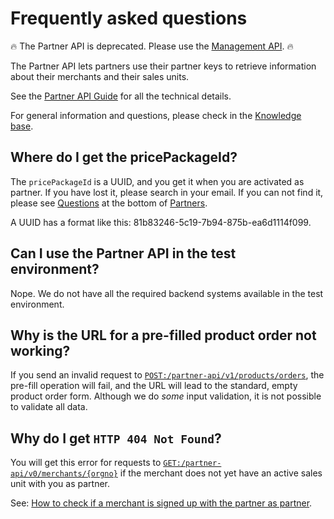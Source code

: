 <!-- START_METADATA
---
title: Partner API Frequently Asked Questions
sidebar_label: FAQ
sidebar_position: 45
description: Frequently asked questions for the Partner API.
pagination_next: null
pagination_prev: null
---
END_METADATA -->

# Frequently asked questions


🔥 The Partner API is deprecated. Please use the [Management API](https://developer.vippsmobilepay.com/docs/APIs/management-api/). 🔥

The Partner API lets partners use their partner keys to retrieve information
about their merchants and their sales units.

See the
[Partner API Guide](vipps-partner-api.md)
for all the technical details.


For general information and questions, please check in the
[Knowledge base](https://developer.vippsmobilepay.com/docs/knowledge-base/).

## Where do I get the pricePackageId?

The `pricePackageId` is a UUID, and you get it when you are activated as partner.
If you have lost it, please search in your email.
If you can not find it, please see
[Questions](https://developer.vippsmobilepay.com/docs/partner#questions)
at the bottom of
[Partners](https://developer.vippsmobilepay.com/docs/partner).

A UUID has a format like this: 81b83246-5c19-7b94-875b-ea6d1114f099.

## Can I use the Partner API in the test environment?

Nope. We do not have all the required backend systems available in the test
environment.

## Why is the URL for a pre-filled product order not working?

If you send an invalid request to
[`POST:/partner-api/v1/products/orders`](https://developer.vippsmobilepay.com/api/partner#tag/Vipps-Product-Orders/operation/orderProduct),
the pre-fill operation will fail, and the URL will lead to the standard, empty
product order form. Although we do *some* input validation, it is not possible
to validate all data.

## Why do I get `HTTP 404 Not Found`?

You will get this error for requests to
[`GET:/partner-api/v0/merchants/{orgno}`](https://developer.vippsmobilepay.com/api/partner#tag/Merchants/operation/getMerchant)
if the merchant does not yet have an active sales unit with you as partner.

See:
[How to check if a merchant is signed up with the partner as partner](https://developer.vippsmobilepay.com/docs/partner#how-to-check-if-a-merchant-is-signed-up-with-the-partner-as-partner).


